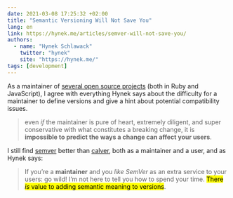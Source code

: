 ```yaml
---
date: 2021-03-08 17:25:32 +02:00
title: "Semantic Versioning Will Not Save You"
lang: en
link: https://hynek.me/articles/semver-will-not-save-you/
authors:
  - name: "Hynek Schlawack"
    twitter: "hynek"
    site: "https://hynek.me/"
tags: [development]
---
```


As a maintainer of [several open source projects](https://github.com/nhoizey) (both in Ruby and JavaScript), I agree with everything Hynek says about the difficulty for a maintainer to define versions and give a hint about potential compatibility issues.

> even *if* the maintainer is pure of heart, extremely diligent, and super conservative with what constitutes a breaking change, it is **impossible to predict the ways a change can affect your users**.

I still find [semver](https://semver.org/) better than [calver](https://calver.org/), both as a maintainer and a user, and as Hynek says:

> If you’re a **maintainer** and you *like SemVer* as an extra service to your users: go wild! I’m not here to tell you how to spend your time. <mark>There *is* value to adding semantic meaning to versions</mark>.
